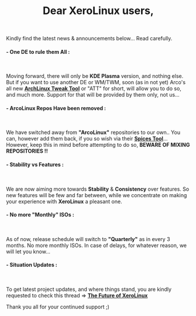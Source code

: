 # <center>Dear XeroLinux users,</center>
<br />

Kindly find the latest news &amp; announcements below… Read carefully.

#### - One DE to rule them All :
<br />

Moving forward, there will only be **KDE Plasma** version, and nothing else. But if you want to use another DE or WM/TWM, soon (as in not yet) Arco's all new  **<a href="https://www.youtube.com/playlist?list=PLlloYVGq5pS70fUzDjgj9Mi4ADMDjXQmG" target="_blank" rel="noreferrer">  ArchLinux Tweak Tool</a>** or "ATT" for short, will allow you to do so, and much more. Support for that will be provided by them only, not us...</p></p>

#### - ArcoLinux Repos Have been removed :</h4><br />
We have switched away from **"ArcoLinux"** repositories to our own.. You can, however add them back, if you so wish via their **<a href="https://www.arcolinux.info/arcolinux-spices-application/" target="_blank" rel="noreferrer">  Spices Tool</a>**... However, keep this in mind before attempting to do so, **BEWARE OF MIXING REPOSITORIES !!**

#### - Stability vs Features :
<br />

We are now aiming more towards **Stability** & **Consistency** over features. So new features will be few and far between, while we concentrate on making your experience with **XeroLinux** a pleasant one.

#### - No more "Monthly" ISOs :
<br />

As of now, release schedule will switch to **"Quarterly"** as in every 3 months. No more monthly ISOs. In case of delays, for whatever reason, we will let you know...

#### - Situation Updates :
<br />

To get latest project updates, and where things stand, you are kindly requested to check this thread => **<a href="https://forum.xerolinux.xyz/thread-68.html" target="_blank" rel="noreferrer">The Future of XeroLinux</a>**

Thank you all for your continued support ;)
